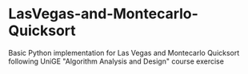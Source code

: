 # LasVegas-and-Montecarlo-Quicksort
Basic Python implementation for Las Vegas and Montecarlo Quicksort following UniGE "Algorithm Analysis and Design" course exercise 
